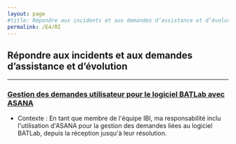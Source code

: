 ```yaml
---
layout: page
#title: Répondre aux incidents et aux demandes d’assistance et d’évolution
permalink: /E4/RI
---
```

## Répondre aux incidents et aux demandes d’assistance et d’évolution
---
### [Gestion des demandes utilisateur pour le logiciel BATLab avec ASANA](SP1-2)

 - Contexte : 
 En tant que membre de l'équipe IBI, ma responsabilité inclu l'utilisation d'ASANA pour la gestion des demandes liées au logiciel BATLab, depuis la réception jusqu'à leur résolution.
